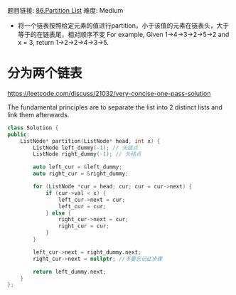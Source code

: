 题目链接: [86.Partition List][1]
难度: Medium

- 将一个链表按照给定元素的值进行partition，小于该值的元素在链表头，大于等于的在链表尾，相对顺序不变
For example,
Given 1->4->3->2->5->2 and x = 3,
return 1->2->2->4->3->5.


# 分为两个链表
https://leetcode.com/discuss/21032/very-concise-one-pass-solution

The fundamental principles are to separate the list into 2 distinct lists and link them afterwards.
```cpp
class Solution {
public:
    ListNode* partition(ListNode* head, int x) {
        ListNode left_dummy(-1); // 头结点
        ListNode right_dummy(-1); // 头结点

        auto left_cur = &left_dummy;
        auto right_cur = &right_dummy;

        for (ListNode *cur = head; cur; cur = cur->next) {
            if (cur->val < x) {
                left_cur->next = cur;
                left_cur = cur;
            } else {
                right_cur->next = cur;
                right_cur = cur;
            }
        }

        left_cur->next = right_dummy.next;
        right_cur->next = nullptr; //不要忘记此步骤

        return left_dummy.next;
    }
};
```

[1]: https://leetcode.com/problems/partition-list/